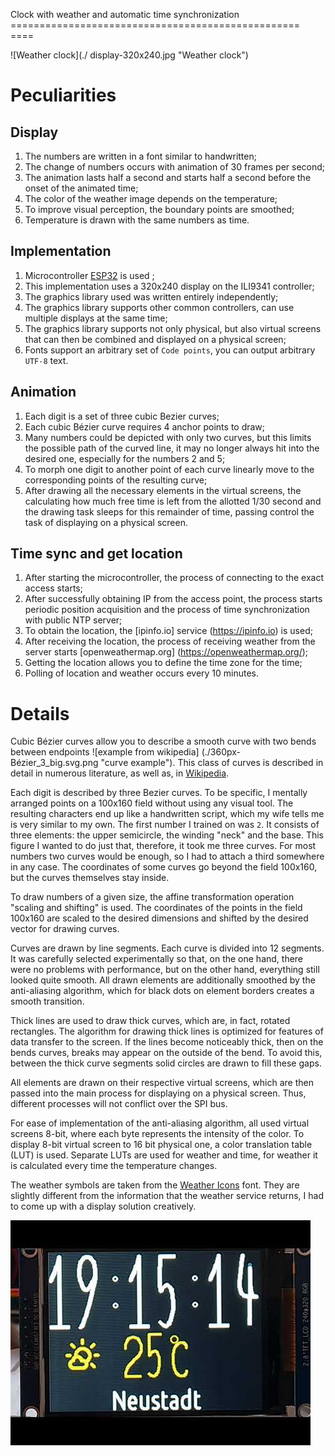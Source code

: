 Clock with weather and automatic time synchronization
================================================== ====

![Weather clock](./ display-320x240.jpg "Weather clock")


# Peculiarities

## Display
  1. The numbers are written in a font similar to handwritten;
  2. The change of numbers occurs with animation of 30 frames per second;
  3. The animation lasts half a second and starts half a second before
     the onset of the animated time;
  4. The color of the weather image depends on the temperature;
  5. To improve visual perception, the boundary points are smoothed;
  6. Temperature is drawn with the same numbers as time.
  
## Implementation
  1. Microcontroller [ESP32](https://esphome.io/devices/nodemcu_esp32.html) is used ;
  2. This implementation uses a 320x240 display on the ILI9341 controller;
  3. The graphics library used was written entirely independently;
  4. The graphics library supports other common controllers,
     can use multiple displays at the same time;
  5. The graphics library supports not only physical, but also virtual
     screens that can then be combined and displayed on a physical screen;
  6. Fonts support an arbitrary set of `Code points`, you can output
     arbitrary `UTF-8` text.
     
## Animation
  1. Each digit is a set of three cubic Bezier curves;
  2. Each cubic Bézier curve requires 4 anchor points to draw;
  3. Many numbers could be depicted with only two curves, but this
     limits the possible path of the curved line, it may no longer always hit
     into the desired one, especially for the numbers 2 and 5;
  4. To morph one digit to another point of each curve linearly
     move to the corresponding points of the resulting curve;
  5. After drawing all the necessary elements in the virtual screens, the
     calculating how much free time is left from the allotted 1/30 second and
     the drawing task sleeps for this remainder of time, passing control
     the task of displaying on a physical screen.

## Time sync and get location
  1. After starting the microcontroller, the process of connecting to the exact access starts;
  2. After successfully obtaining IP from the access point, the process starts
     periodic position acquisition and the process of time synchronization with
     public NTP server;
  3. To obtain the location, the [ipinfo.io] service (https://ipinfo.io) is used;
  4. After receiving the location, the process of receiving weather from the server starts
     [openweathermap.org] (https://openweathermap.org/);
  5. Getting the location allows you to define the time zone for the time;
  6. Polling of location and weather occurs every 10 minutes.
   
# Details

Cubic Bézier curves allow you to describe a smooth curve with two bends between
endpoints ![example from wikipedia] (./360px-Bézier_3_big.svg.png "curve example").
This class of curves is described in detail in numerous literature, as well as, in
[Wikipedia](https://en.wikipedia.org/wiki/B%C3%A9zier_curve).

Each digit is described by three Bezier curves. To be specific, I mentally arranged
points on a 100x160 field without using any visual tool. The resulting
characters end up like a handwritten script, which my wife tells me is very
similar to my own. The first number I trained on was `2`. It consists
of three elements: the upper semicircle, the winding "neck" and the base. This figure I wanted
to do just that, therefore, it took me three curves. For most numbers
two curves would be enough, so I had to attach a third somewhere in any case.
The coordinates of some curves go beyond the field 100x160, but the curves themselves
stay inside.

To draw numbers of a given size, the affine transformation operation
"scaling and shifting" is used. The coordinates of the points in the field 100x160 are scaled to the desired
dimensions and shifted by the desired vector for drawing curves.

Curves are drawn by line segments. Each curve is divided into 12 segments.
It was carefully selected experimentally so that, on the one hand, there were no problems with
performance, but on the other hand, everything still looked quite smooth. All
drawn elements are additionally smoothed by the anti-aliasing algorithm, which
for black dots on element borders creates a smooth transition.

Thick lines are used to draw thick curves, which are, in fact,
rotated rectangles. The algorithm for drawing thick lines is optimized for
features of data transfer to the screen. If the lines become noticeably thick, then on the bends
curves, breaks may appear on the outside of the bend. To avoid this, between
the thick curve segments solid circles are drawn to fill these gaps.

All elements are drawn on their respective virtual screens, which are then passed
into the main process for displaying on a physical screen. Thus, different processes
will not conflict over the SPI bus.

For ease of implementation of the anti-aliasing algorithm, all used virtual screens
8-bit, where each byte represents the intensity of the color. To display 8-bit
virtual screen to 16 bit physical one, a color translation table (LUT) is used. 
Separate LUTs are used for weather and time, for weather it is
calculated every time the temperature changes.

The weather symbols are taken from the [Weather Icons](https://erikflowers.github.io/weather-icons/) font.
They are slightly different from the information that the weather service returns, I had to
come up with a display solution creatively.

[![Watch example](./hqdefault.jpg)](https://www.youtube.com/watch?v=7H-2-X1M7PA)